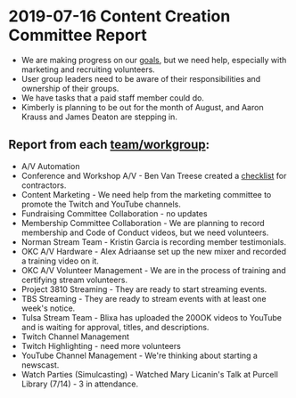 # 2019-07-16 Content Creation Committee Report

* We are making progress on our [goals](https://github.com/techlahoma/committees/blob/master/content-creation.md#2019-goals), but we need help, especially with marketing and recruiting volunteers.
* User group leaders need to be aware of their responsibilities and ownership of their groups.
* We have tasks that a paid staff member could do.
* Kimberly is planning to be out for the month of August, and Aaron Krauss and James Deaton are stepping in.

## Report from each [team/workgroup](https://github.com/techlahoma/broadcasting/blob/master/Teams/teams.md):

* A/V Automation
* Conference and Workshop A/V - Ben Van Treese created a [checklist](https://docs.google.com/document/d/1co_SbACmSKAn1bcVp_sVPmnBm7vtmGkXUtoLWshaP8o/) for contractors.
* Content Marketing - We need help from the marketing committee to promote the Twitch and YouTube channels.
* Fundraising Committee Collaboration - no updates
* Membership Committee Collaboration - We are planning to record membership and Code of Conduct videos, but we need volunteers.
* Norman Stream Team - Kristin Garcia is recording member testimonials.
* OKC A/V Hardware - Alex Adriaanse set up the new mixer and recorded a training video on it.
* OKC A/V Volunteer Management - We are in the process of training and certifying stream volunteers.
* Project 3810 Streaming - They are ready to start streaming events.
* TBS Streaming - They are ready to stream events with at least one week's notice.
* Tulsa Stream Team - Blixa has uploaded the 200OK videos to YouTube and is waiting for approval, titles, and descriptions.
* Twitch Channel Management
* Twitch Highlighting - need more volunteers
* YouTube Channel Management - We're thinking about starting a newscast.
* Watch Parties (Simulcasting) - Watched Mary Licanin's Talk at Purcell Library (7/14) - 3 in attendance.
